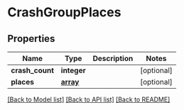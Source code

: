 # CrashGroupPlaces

## Properties
Name | Type | Description | Notes
------------ | ------------- | ------------- | -------------
**crash_count** | **integer** |  | [optional] 
**places** | [**array**](.md) |  | [optional] 

[[Back to Model list]](../README.md#documentation-for-models) [[Back to API list]](../README.md#documentation-for-api-endpoints) [[Back to README]](../README.md)

